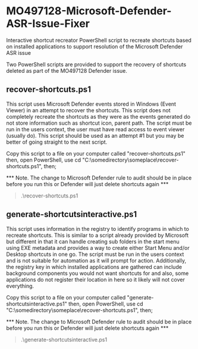 # MO497128-Microsoft-Defender-ASR-Issue-Fixer
Interactive shortcut recreator PowerShell script to recreate shortcuts based on installed applications to support resolution of the Microsoft Defender ASR issue

Two PowerShell scripts are provided to support the recovery of shortcuts deleted as part of the MO497128 Defender issue.

## recover-shortcuts.ps1
This script uses Microsoft Defender events stored in Windows (Event Viewer) in an attempt to recover the shortcuts. This script does not completely recreate the shortcuts as they were as the events generated do not store information such as shortcut icon, parent path. The script must be run in the users context, the user must have read access to event viewer (usually do). This script should be used as an attempt #1 but you may be better of going straight to the next script.

Copy this script to a file on your computer called "recover-shortcuts.ps1" then, open PowerShell, use cd "C:\somedirectory\someplace\recover-shortcuts.ps1", then;

*** Note. The change to Microsoft Defender rule to audit should be in place before you run this or Defender will just delete shortcuts again ***

> .\recover-shortcuts.ps1

## generate-shortcutsinteractive.ps1
This script uses information in the registry to identify programs in which to recreate shortcuts. This is similar to a script already provided by Microsoft but different in that it can handle creating sub folders in the start menu using EXE metadata and provides a way to create either Start Menu and/or Desktop shortcuts in one go. The script must be run in the users context and is not suitable for automation as it will prompt for action. Additionally, the registry key in which installed applications are gathered can include background components you would not want shortcuts for and also, some applications do not register their location in here so it likely will not cover everything.

Copy this script to a file on your computer called "generate-shortcutsinteractive.ps1" then, open PowerShell, use cd "C:\somedirectory\someplace\recover-shortcuts.ps1", then;

*** Note. The change to Microsoft Defender rule to audit should be in place before you run this or Defender will just delete shortcuts again ***

> .\generate-shortcutsinteractive.ps1
